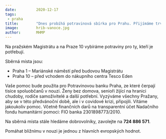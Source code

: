 ```yaml
---
date:         2020-12-17
tags:         
 - praha
title:        "Dnes probíhá potravinová sbírka pro Prahu. Přijímáme trvanlivé potraviny, hygienické potřeby pro ženy, drogistické zboží i dětské pleny"
image: 	      hrib-vanoce.jpg
author:       MHMP
---
```

 
Na pražském Magistrátu a na Praze 10 vybíráme potraviny pro ty, kteří je potřebují. 

Sběrná místa jsou:

* Praha 1 – Mariánské náměstí před budovou Magistrátu
* Praha 10 – před vchodem do nákupního centra Tesco Eden

Vaše pomoc bude použita pro Potravinovou banku Praha, ze které čerpají tisíce spoluobčanů v nouzi. Ženy bez domova, senioři žijící na hranici chudoby, rodiče samoživitelé a další potřební.
Vyzýváme všechny Pražany, aby se v této předvánoční době, ale i v covidové krizi, připojili. Vítáme jakoukoliv pomoc. Včetně finančních darů na transparentní účet Nadačního fondu humanitární pomoci: FIO banka 2301898773/2010.

Na sběrná místa stále hledáme dobrovolníky, zavolejte na **724 886 571**.

Pomáhat bližnímu v nouzi je jednou z hlavních evropských hodnot.
